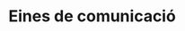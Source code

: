 <!-- TITLE: Eines de comunicació -->
<!-- SUBTITLE: Eines de comunicació -->

# Eines de comunicació
